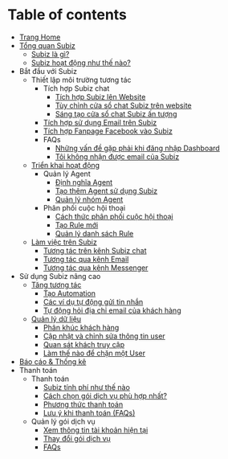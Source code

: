 # Table of contents

* [Trang Home](README.md)
* [Tổng quan Subiz](page-2/README.md)
  * [Subiz là gì?](page-2/subiz-la-gi.md)
  * [Subiz hoạt động như thế nào?](page-2/untitled.md)
* Bắt đầu với Subiz
  * Thiết lập môi trường tương tác
    * Tích hợp Subiz chat
      * [Tích hợp Subiz lên Website](bat-dau-voi-subiz/thiet-lap-moi-truong-tuong-tac/tich-hop-subiz-chat/tich-hop-subiz-len-website.md)
      * [Tùy chỉnh cửa sổ chat Subiz trên website](bat-dau-voi-subiz/thiet-lap-moi-truong-tuong-tac/tich-hop-subiz-chat/untitled.md)
      * [Sáng tạo cửa sổ chat Subiz ấn tượng](bat-dau-voi-subiz/thiet-lap-moi-truong-tuong-tac/tich-hop-subiz-chat/tuy-chinh-cua-so-subiz-chat.md)
    * [Tích hợp sử dụng Email trên Subiz](bat-dau-voi-subiz/thiet-lap-moi-truong-tuong-tac/tich-hop-su-dung-email-tren-subiz.md)
    * [Tích hợp Fanpage Facebook vào Subiz](bat-dau-voi-subiz/thiet-lap-moi-truong-tuong-tac/tich-hop-fanpage-facebook-vao-subiz.md)
    * FAQs
      * [Những vấn đề gặp phải khi đăng nhập Dashboard](bat-dau-voi-subiz/thiet-lap-moi-truong-tuong-tac/faqs/untitled-1.md)
      * [Tôi không nhận được email của Subiz](bat-dau-voi-subiz/thiet-lap-moi-truong-tuong-tac/faqs/toi-khong-nhan-duoc-email-cua-subiz.md)
  * [Triển khai hoạt động](bat-dau-voi-subiz/untitled/README.md)
    * Quản lý Agent
      * [Định nghĩa Agent](bat-dau-voi-subiz/untitled/quan-ly-agent/cac-loai-agent.md)
      * [Tạo thêm Agent sử dụng Subiz](bat-dau-voi-subiz/untitled/quan-ly-agent/untitled.md)
      * [Quản lý nhóm Agent](bat-dau-voi-subiz/untitled/quan-ly-agent/untitled-1.md)
    * Phân phối cuộc hội thoại
      * [Cách thức phân phối cuộc hội thoại](bat-dau-voi-subiz/untitled/untitled/rule-phan-phoi-cuoc-hoi-thoai.md)
      * [Tạo Rule mới](bat-dau-voi-subiz/untitled/untitled/untitled.md)
      * [Quản lý danh sách Rule](bat-dau-voi-subiz/untitled/untitled/quan-ly-danh-sach-rule.md)
  * [Làm việc trên Subiz](bat-dau-voi-subiz/lam-viec-tren-subiz/README.md)
    * [Tương tác trên kênh Subiz chat](bat-dau-voi-subiz/lam-viec-tren-subiz/tuong-tac-tren-kenh-subiz-chat.md)
    * [Tương tác qua kênh Email](bat-dau-voi-subiz/lam-viec-tren-subiz/tuong-tac-qua-kenh-email.md)
    * [Tương tác qua kênh Messenger](bat-dau-voi-subiz/lam-viec-tren-subiz/tuong-tac-qua-kenh-messenger.md)
* Sử dụng Subiz nâng cao
  * [Tăng tương tác](su-dung-subiz-nang-cao/tang-tuong-tac/README.md)
    * [Tạo Automation](su-dung-subiz-nang-cao/tang-tuong-tac/tao-automation.md)
    * [Các ví dụ tự động gửi tin nhắn](su-dung-subiz-nang-cao/tang-tuong-tac/tu-dong-gui-tin-nhan-toi-khach-truy-cap.md)
    * [Tự động hỏi địa chỉ email của khách hàng](su-dung-subiz-nang-cao/tang-tuong-tac/untitled.md)
  * [Quản lý dữ liệu](su-dung-subiz-nang-cao/untitled/README.md)
    * [Phân khúc khách hàng](su-dung-subiz-nang-cao/untitled/phan-khuc-khach-hang.md)
    * [Cập nhật và chỉnh sửa thông tin user](su-dung-subiz-nang-cao/untitled/cap-nhat-va-chinh-sua-thong-tin-user.md)
    * [Quan sát khách truy cập](su-dung-subiz-nang-cao/untitled/quan-sat-khach-truy-cap.md)
    * [Làm thế nào để chặn một User](su-dung-subiz-nang-cao/untitled/lam-the-nao-de-chan-mot-user.md)
* [Báo cáo & Thống kê](bao-cao-and-thong-ke-1.md)
* Thanh toán
  * Thanh toán
    * [Subiz tính phí như thế nào](untitled/thanh-toan/subiz-tinh-phi-nhu-the-nao.md)
    * [Cách chọn gói dịch vụ phù hợp nhất?](untitled/thanh-toan/cach-chon-goi-dich-vu-phu-hop-nhat.md)
    * [Phương thức thanh toán](untitled/thanh-toan/untitled.md)
    * [Lưu ý khi thanh toán \(FAQs\)](untitled/thanh-toan/luu-y-khi-thanh-toan-faqs.md)
  * Quản lý gói dịch vụ
    * [Xem thông tin tài khoản hiện tại](untitled/untitled/xem-thong-tin-tai-khoan-hien-tai.md)
    * [Thay đổi gói dịch vụ](untitled/untitled/untitled.md)
    * [FAQs](untitled/untitled/untitled-1.md)

